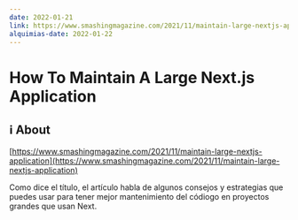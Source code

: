 ```yaml
---
date: 2022-01-21
link: https://www.smashingmagazine.com/2021/11/maintain-large-nextjs-application
alquimias-date: 2022-01-22
---
```


# How To Maintain A Large Next.js Application

## ℹ️ About

[https://www.smashingmagazine.com/2021/11/maintain-large-nextjs-application](https://www.smashingmagazine.com/2021/11/maintain-large-nextjs-application)

Como dice el título, el artículo habla de algunos consejos y estrategias que puedes usar para tener mejor mantenimiento del códiogo en proyectos grandes que usan Next.

